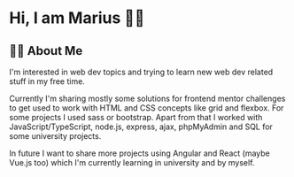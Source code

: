 # Hi, I am Marius 🙋‍♂️

## 🧑‍💻 About Me

I'm interested in web dev topics and trying to learn new web dev related stuff in my free time.

Currently I'm sharing mostly some solutions for frontend mentor challenges to get used to work with HTML and CSS concepts like grid and flexbox. For some projects I used sass or bootstrap. Apart from that I worked with JavaScript/TypeScript, node.js, express, ajax, phpMyAdmin and SQL for some university projects.

In future I want to share more projects using Angular and React (maybe Vue.js too) which I'm currently learning in university and by myself.
